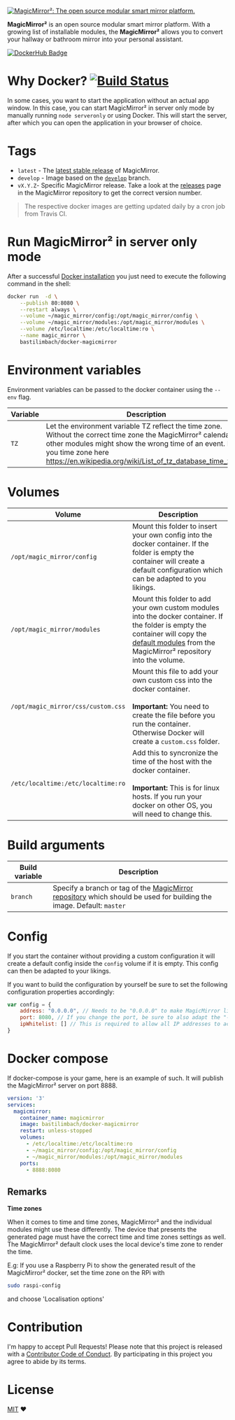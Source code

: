 [![MagicMirror²: The open source modular smart mirror platform. ](https://github.com/MichMich/MagicMirror/raw/master/.github/header.png)](https://github.com/MichMich/MagicMirror)

**MagicMirror²** is an open source modular smart mirror platform. With a growing list of installable modules, the **MagicMirror²** allows you to convert your hallway or bathroom mirror into your personal assistant.

[![DockerHub Badge](https://dockeri.co/image/bastilimbach/docker-magicmirror)](https://hub.docker.com/r/bastilimbach/docker-magicmirror/)

# Why Docker? [![Build Status](https://travis-ci.org/bastilimbach/docker-MagicMirror.svg?branch=master)](https://travis-ci.org/bastilimbach/docker-MagicMirror)

In some cases, you want to start the application without an actual app window. In this case, you can start MagicMirror² in server only mode by manually running `node serveronly` or using Docker. This will start the server, after which you can open the application in your browser of choice.

# Tags

- `latest` - The [latest stable release](https://github.com/MichMich/MagicMirror/releases/latest) of MagicMirror.
- `develop` - Image based on the [`develop`](https://github.com/MichMich/MagicMirror/tree/develop) branch.
- `vX.Y.Z`- Specific MagicMirror release. Take a look at the [releases](https://github.com/MichMich/MagicMirror/releases) page in the MagicMirror repository to get the correct version number.

> The respective docker images are getting updated daily by a cron job from Travis CI.

# Run MagicMirror² in server only mode

After a successful [Docker installation](https://docs.docker.com/engine/installation/) you just need to execute the following command in the shell:

```bash
docker run  -d \
    --publish 80:8080 \
    --restart always \
    --volume ~/magic_mirror/config:/opt/magic_mirror/config \
    --volume ~/magic_mirror/modules:/opt/magic_mirror/modules \
    --volume /etc/localtime:/etc/localtime:ro \
    --name magic_mirror \
    bastilimbach/docker-magicmirror
```

# Environment variables
Environment variables can be passed to the docker container using the `--env` flag.

| **Variable** | **Description** |
| --- | --- |
| `TZ` | Let the environment variable TZ reflect the time zone. Without the correct time zone the MagicMirror² calendar or other modules might show the wrong time of an event. Find you time zone here <https://en.wikipedia.org/wiki/List_of_tz_database_time_zones>   |

# Volumes

| **Volume** | **Description** |
| --- | --- |
| `/opt/magic_mirror/config` | Mount this folder to insert your own config into the docker container. If the folder is empty the container will create a default configuration which can be adapted to you likings. |
| `/opt/magic_mirror/modules` | Mount this folder to add your own custom modules into the docker container. If the folder is empty the container will copy the [default modules](https://github.com/MichMich/MagicMirror/tree/master/modules/default) from the MagicMirror² repository into the volume. |
| `/opt/magic_mirror/css/custom.css` | Mount this file to add your own custom css into the docker container. <br><br> **Important:** You need to create the file before you run the container. Otherwise Docker will create a `custom.css` folder. |
| `/etc/localtime:/etc/localtime:ro` | Add this to syncronize the time of the host with the docker container. <br><br> **Important:** This is for linux hosts. If you run your docker on other OS, you will need to change this. |

# Build arguments

| **Build variable** | **Description** |
| --- | --- |
| `branch` | Specify a branch or tag of the [MagicMirror repository](https://github.com/MichMich/MagicMirror) which should be used for building the image. Default: `master` |

# Config

If you start the container without providing a custom configuration it will create a default config inside the `config` volume if it is empty.
This config can then be adapted to your likings.

If you want to build the configuration by yourself be sure to set the following configuration properties accordingly:

```javascript
var config = {
    address: "0.0.0.0", // Needs to be "0.0.0.0" to make MagicMirror listen on any interface.
    port: 8080, // If you change the port, be sure to also adapt the "--publish" flag in your docker run command. e.g: --publish 80:3000
    ipWhitelist: [] // This is required to allow all IP addresses to access MagicMirror. Can also be set to the docker subnet.
}
```

# Docker compose

If docker-compose is your game, here is an example of such.
It will publish the MagicMirror² server on port 8888.

```yml
version: '3'
services:
  magicmirror:
    container_name: magicmirror
    image: bastilimbach/docker-magicmirror
    restart: unless-stopped
    volumes:
      - /etc/localtime:/etc/localtime:ro
      - ~/magic_mirror/config:/opt/magic_mirror/config
      - ~/magic_mirror/modules:/opt/magic_mirror/modules
    ports:
      - 8888:8080
```

## Remarks

**Time zones**

When it comes to time and time zones, MagicMirror² and the individual modules might use these differently.
The device that presents the generated page must have the correct time and time zones settings as well. The MagicMirror² default clock uses the local device's time zone to render the time.

E.g: If you use a Raspberry Pi to show the generated result of the MagicMirror² docker, set the time zone on the RPi with

```bash
sudo raspi-config
```

and choose 'Localisation options'

# Contribution

I'm happy to accept Pull Requests! Please note that this project is released with a [Contributor Code of Conduct](https://github.com/bastilimbach/docker-MagicMirror/blob/master/CODE_OF_CONDUCT.md). By participating in this project you agree to abide by its terms.

# License
[MIT](https://github.com/bastilimbach/docker-MagicMirror/blob/master/LICENSE) ❤️
